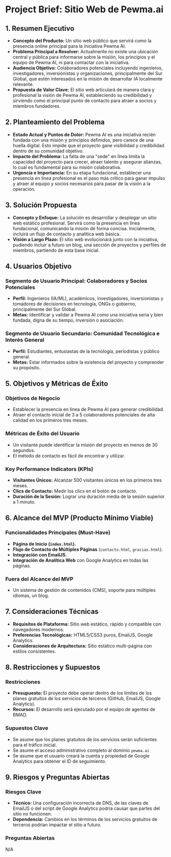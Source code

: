 # Project Brief: Sitio Web de Pewma.ai

## 1. Resumen Ejecutivo

- **Concepto del Producto:** Un sitio web público que servirá como la presencia online principal para la iniciativa Pewma AI.
- **Problema Principal a Resolver:** Actualmente no existe una ubicación central y pública para informarse sobre la misión, los principios y el equipo de Pewma AI, ni para contactar con la iniciativa.
- **Audiencia Objetivo:** Colaboradores potenciales incluyendo ingenieros, investigadores, inversionistas y organizaciones, principalmente del Sur Global, que estén interesados en la misión de desarrollar IA localmente relevante.
- **Propuesta de Valor Clave:** El sitio web articulará de manera clara y profesional la visión de Pewma AI, estableciendo su credibilidad y sirviendo como el principal punto de contacto para atraer a socios y miembros fundadores.

## 2. Planteamiento del Problema

- **Estado Actual y Puntos de Dolor:** Pewma AI es una iniciativa recién fundada con una misión y principios definidos, pero carece de una huella digital. Esto impide que el proyecto gane visibilidad y credibilidad dentro de su comunidad objetivo.
- **Impacto del Problema:** La falta de una "sede" en línea limita la capacidad del proyecto para crecer, atraer talento y asegurar alianzas, lo cual es fundamental para su misión colaborativa.
- **Urgencia e Importancia:** En su etapa fundacional, establecer una presencia en línea profesional es el paso más crítico para ganar impulso y atraer al equipo y socios necesarios para pasar de la visión a la operación.

## 3. Solución Propuesta

- **Concepto y Enfoque:** La solución es desarrollar y desplegar un sitio web estático profesional. Servirá como la presencia en línea fundacional, comunicando la misión de forma concisa. Inicialmente, incluirá un flujo de contacto y analítica web básica.
- **Visión a Largo Plazo:** El sitio web evolucionará junto con la iniciativa, pudiendo incluir a futuro un blog, una sección de proyectos y perfiles de miembros, partiendo de esta base inicial.

## 4. Usuarios Objetivo

### Segmento de Usuario Principal: Colaboradores y Socios Potenciales

- **Perfil:** Ingenieros (IA/ML), académicos, investigadores, inversionistas y tomadores de decisiones en tecnología, ONGs o gobierno, principalmente del Sur Global.
- **Metas:** Identificar y validar a Pewma AI como una iniciativa seria y bien fundada, digna de su tiempo, inversión o asociación.

### Segmento de Usuario Secundario: Comunidad Tecnológica e Interés General

- **Perfil:** Estudiantes, entusiastas de la tecnología, periodistas y público general.
- **Metas:** Estar informados sobre la existencia del proyecto y comprender su propósito.

## 5. Objetivos y Métricas de Éxito

### Objetivos de Negocio

- Establecer la presencia en línea de Pewma AI para generar credibilidad.
- Atraer el contacto inicial de 3 a 5 colaboradores potenciales de alta calidad en los primeros tres meses.

### Métricas de Éxito del Usuario

- Un visitante puede identificar la misión del proyecto en menos de 30 segundos.
- El método de contacto es fácil de encontrar y utilizar.

### Key Performance Indicators (KPIs)

- **Visitantes Únicos:** Alcanzar 500 visitantes únicos en los primeros tres meses.
- **Clics de Contacto:** Medir los clics en el botón de contacto.
- **Duración de la Sesión:** Lograr una duración media de la sesión superior a 1 minuto.

## 6. Alcance del MVP (Producto Mínimo Viable)

### Funcionalidades Principales (Must-Have)

- **Página de Inicio (`index.html`).**
- **Flujo de Contacto de Múltiples Páginas** (`contacto.html`, `gracias.html`).
- **Integración con EmailJS.**
- **Integración de Analítica Web** con Google Analytics en todas las páginas.

### Fuera del Alcance del MVP

- Un sistema de gestión de contenidos (CMS), soporte para múltiples idiomas, un blog.

## 7. Consideraciones Técnicas

- **Requisitos de Plataforma:** Sitio web estático, rápido y compatible con navegadores modernos.
- **Preferencias Tecnológicas:** HTML5/CSS3 puros, EmailJS, Google Analytics.
- **Consideraciones de Arquitectura:** Sitio estático multi-página con estilos consistentes.

## 8. Restricciones y Supuestos

### Restricciones

- **Presupuesto:** El proyecto debe operar dentro de los límites de los planes gratuitos de los servicios de terceros (GitHub, EmailJS, Google Analytics).
- **Recursos:** El desarrollo será ejecutado por el equipo de agentes de BMAD.

### Supuestos Clave

- Se asume que los planes gratuitos de los servicios serán suficientes para el tráfico inicial.
- Se asume el acceso administrativo completo al dominio `pewma.ai` 
- Se asume que el usuario creará la cuenta y propiedad de Google Analytics para obtener el ID de seguimiento.

## 9. Riesgos y Preguntas Abiertas

### Riesgos Clave

- **Técnico:** Una configuración incorrecta de DNS, de las claves de EmailJS o del script de Google Analytics podría causar que partes del sitio no funcionen.
- **Dependencia:** Cambios en los términos de los servicios gratuitos de terceros podrían impactar el sitio a futuro.

### Preguntas Abiertas

N/A
